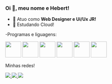 ### **Oi 👋, meu nome e Hebert!**

- 💼 Atuo como **Web Designer e Ui/Ux JR!**
- 📓 Estudando Cloud!

-Programas e liguagens:

<div display="inline">
<img width="50" height="50" src="https://cdn.jsdelivr.net/gh/devicons/devicon@latest/icons/html5/html5-original.svg" />
<img  width="50" height="50" src="https://cdn.jsdelivr.net/gh/devicons/devicon@latest/icons/figma/figma-original.svg" />
<img  width="50" height="50" src="https://cdn.jsdelivr.net/gh/devicons/devicon@latest/icons/behance/behance-original.svg" />
<img width="50" height="50" src="https://cdn.jsdelivr.net/gh/devicons/devicon@latest/icons/photoshop/photoshop-original.svg" />
<img width="50" height="50" src="https://cdn.jsdelivr.net/gh/devicons/devicon@latest/icons/illustrator/illustrator-plain.svg" />
<img width="50" height="50"src="https://cdn.jsdelivr.net/gh/devicons/devicon@latest/icons/docker/docker-original.svg" />                             
</div>                   

Minhas redes!

<a href="https://www.linkedin.com/in/hebertlacerda1998/">
<img src="https://img.shields.io/badge/linkedin-%230077B5.svg?style=for-the-badge&logo=linkedin&logoColor=white" /> 
</a>
<a href="https://www.twitch.tv/ynoone_">
<img src="https://img.shields.io/badge/Twitch-%239146FF.svg?style=for-the-badge&logo=Twitch&logoColor=white" /> 
</a>
<a href="https://www.behance.net/hebertlacerda">
<img src="https://img.shields.io/badge/Behance-1769ff?style=for-the-badge&logo=behance&logoColor=white" /> 
</a>
